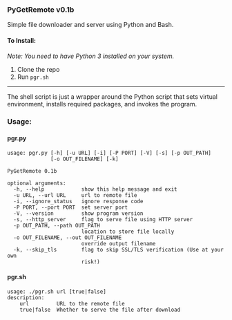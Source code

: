 ### PyGetRemote v0.1b

Simple file downloader and server using Python and Bash.

#### To Install:

*Note: You need to have Python 3 installed on your system.*

1. Clone the repo
2. Run `pgr.sh`

---

The shell script is just a wrapper around the Python script that sets virtual environment, installs required packages, and invokes the program.

### Usage:
 
#### pgr.py

```
usage: pgr.py [-h] [-u URL] [-i] [-P PORT] [-V] [-s] [-p OUT_PATH]
              [-o OUT_FILENAME] [-k]

PyGetRemote 0.1b

optional arguments:
  -h, --help            show this help message and exit
  -u URL, --url URL     url to remote file
  -i, --ignore_status   ignore response code
  -P PORT, --port PORT  set server port
  -V, --version         show program version
  -s, --http_server     flag to serve file using HTTP server
  -p OUT_PATH, --path OUT_PATH
                        location to store file locally
  -o OUT_FILENAME, --out OUT_FILENAME
                        override output filename
  -k, --skip_tls        flag to skip SSL/TLS verification (Use at your own
                        risk!)
```

#### pgr.sh
```
usage: ./pgr.sh url [true|false]
description:
	url 		URL to the remote file
	true|false 	Whether to serve the file after download
 ```
